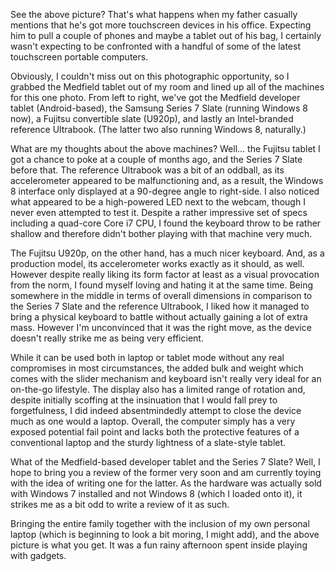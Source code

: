 See the above picture? That's what happens when my father casually mentions that he's got more touchscreen devices in his office. Expecting him to pull a couple of phones and maybe a tablet out of his bag, I certainly wasn't expecting to be confronted with a handful of some of the latest touchscreen portable computers.

Obviously, I couldn't miss out on this photographic opportunity, so I grabbed the Medfield tablet out of my room and lined up all of the machines for this one photo. From left to right, we've got the Medfield developer tablet (Android-based), the Samsung Series 7 Slate (running Windows 8 now), a Fujitsu convertible slate (U920p), and lastly an Intel-branded reference Ultrabook. (The latter two also running Windows 8, naturally.)

What are my thoughts about the above machines? Well... the Fujitsu tablet I got a chance to poke at a couple of months ago, and the Series 7 Slate before that. The reference Ultrabook was a bit of an oddball, as its accelerometer appeared to be malfunctioning and, as a result, the Windows 8 interface only displayed at a 90-degree angle to right-side. I also noticed what appeared to be a high-powered LED next to the webcam, though I never even attempted to test it. Despite a rather impressive set of specs including a quad-core Core i7 CPU, I found the keyboard throw to be rather shallow and therefore didn't bother playing with that machine very much.

The Fujitsu U920p, on the other hand, has a much nicer keyboard. And, as a production model, its accelerometer works exactly as it should, as well. However despite really liking its form factor at least as a visual provocation from the norm, I found myself loving and hating it at the same time. Being somewhere in the middle in terms of overall dimensions in comparison to the Series 7 Slate and the reference Ultrabook, I liked how it managed to bring a physical keyboard to battle without actually gaining a lot of extra mass. However I'm unconvinced that it was the right move, as the device doesn't really strike me as being very efficient.

While it can be used both in laptop or tablet mode without any real compromises in most circumstances, the added bulk and weight which comes with the slider mechanism and keyboard isn't really very ideal for an on-the-go lifestyle. The display also has a limited range of rotation and, despite initially scoffing at the insinuation that I would fall prey to forgetfulness, I did indeed absentmindedly attempt to close the device much as one would a laptop. Overall, the computer simply has a very exposed potential fail point and lacks both the protective features of a conventional laptop and the sturdy lightness of a slate-style tablet.

What of the Medfield-based developer tablet and the Series 7 Slate? Well, I hope to bring you a review of the former very soon and am currently toying with the idea of writing one for the latter. As the hardware was actually sold with Windows 7 installed and not Windows 8 (which I loaded onto it), it strikes me as a bit odd to write a review of it as such.

Bringing the entire family together with the inclusion of my own personal laptop (which is beginning to look a bit moring, I might add), and the above picture is what you get. It was a fun rainy afternoon spent inside playing with gadgets.